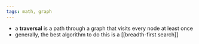 ```yaml
---
tags: math, graph
---
```


- a **traversal** is a path through a graph that visits every node at least once
- generally, the best algorithm to do this is a [[breadth-first search]]